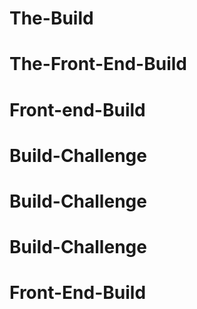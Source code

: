 # The-Build
# The-Front-End-Build
# Front-end-Build
# Build-Challenge
# Build-Challenge
# Build-Challenge
# Front-End-Build
